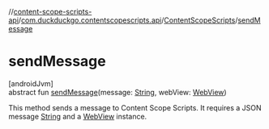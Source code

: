 //[content-scope-scripts-api](../../../index.md)/[com.duckduckgo.contentscopescripts.api](../index.md)/[ContentScopeScripts](index.md)/[sendMessage](send-message.md)

# sendMessage

[androidJvm]\
abstract fun [sendMessage](send-message.md)(message: [String](https://kotlinlang.org/api/latest/jvm/stdlib/kotlin/-string/index.html), webView: [WebView](https://developer.android.com/reference/kotlin/android/webkit/WebView.html))

This method sends a message to Content Scope Scripts. It requires a JSON message [String](https://kotlinlang.org/api/latest/jvm/stdlib/kotlin/-string/index.html) and a [WebView](https://developer.android.com/reference/kotlin/android/webkit/WebView.html) instance.
